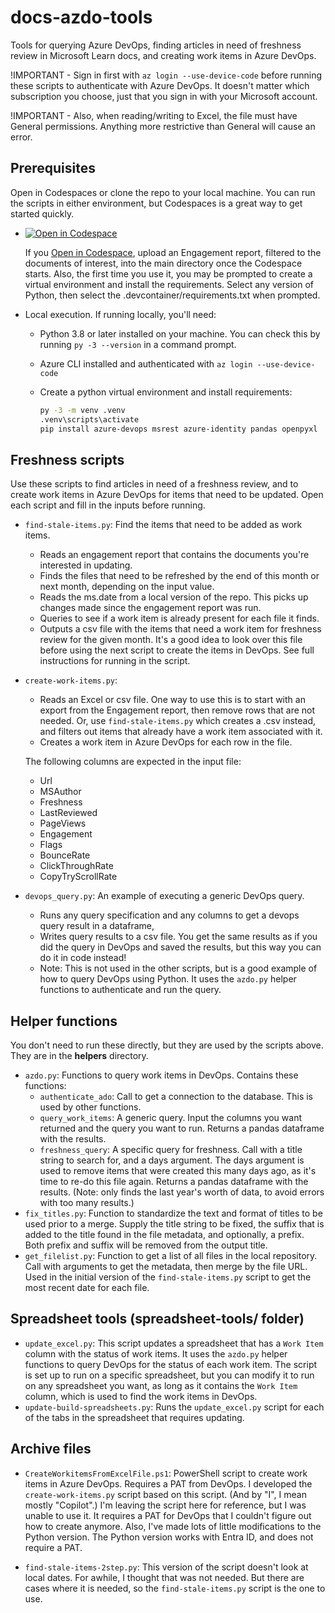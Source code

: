 # docs-azdo-tools

Tools for querying Azure DevOps,  finding articles in need of freshness review in Microsoft Learn docs, and creating work items in Azure DevOps.

!IMPORTANT - Sign in first with `az login --use-device-code` before running these scripts to authenticate with Azure DevOps. It doesn't matter which subscription you choose, just that you sign in with your Microsoft account.

!IMPORTANT - Also, when reading/writing to Excel, the file must have General permissions.  Anything more restrictive than General will cause an error.

## Prerequisites

Open in Codespaces or clone the repo to your local machine.  You can run the scripts in either environment, but Codespaces is a great way to get started quickly.

* [![Open in Codespace](https://github.com/codespaces/badge.svg)](https://github.com/codespaces/new?repo=https://github.com/sdgilley/docs-azdo-tools)

    If you [Open in Codespace](https://github.com/codespaces/new?repo=https://github.com/sdgilley/docs-azdo-tools), upload an Engagement report, filtered to the documents of interest, into the main directory once the Codespace starts. Also, the first time you use it, you may be prompted to create a virtual environment and install the requirements.  Select any version of Python, then select the .devcontainer/requirements.txt when prompted.

* Local execution.  If running locally, you'll need:

    * Python 3.8 or later installed on your machine.  You can check this by running `py -3 --version` in a command prompt.
    * Azure CLI installed and authenticated with `az login --use-device-code`
    * Create a python virtual environment and install requirements:

        ```bash
        py -3 -m venv .venv
        .venv\scripts\activate
        pip install azure-devops msrest azure-identity pandas openpyxl
        ```

## Freshness scripts

Use these scripts to find articles in need of a freshness review, and to create work items in Azure DevOps for items that need to be updated.
Open each script and fill in the inputs before running.

* `find-stale-items.py`: Find the items that need to be added as work items.
    * Reads an engagement report that contains the documents you're interested in updating.
    * Finds the files that need to be refreshed by the end of this month or next month, depending on the input value.
    * Reads the ms.date from a local version of the repo.  This picks up changes made since the engagement report was run.  
    * Queries to see if a work item is already present for each file it finds.  
    * Outputs a csv file with the items that need a work item for freshness review for the given month.
    It's a good idea to look over this file before using the next script to create the items in DevOps. See full instructions for running in the script.

* `create-work-items.py`: 
    * Reads an Excel or csv file. One way to use this is to start with an export from the Engagement report, then remove rows that are not needed.  Or, use `find-stale-items.py` which creates a .csv instead, and filters out items that already have a work item associated with it.  
    * Creates a work item in Azure DevOps for each row in the file.

    The following columns are expected in the input file:
    * Url
    * MSAuthor
    * Freshness
    * LastReviewed
    * PageViews
    * Engagement
    * Flags
    * BounceRate
    * ClickThroughRate
    * CopyTryScrollRate

* `devops_query.py`: An example of executing a generic DevOps query. 
    * Runs any query specification and any columns to get a devops query result in a dataframe, 
    * Writes query results to a csv file. You get the same results as if you did the query in DevOps and saved the results, but this way you can do it in code instead!
    * Note: This is not used in the other scripts, but is a good example of how to query DevOps using Python.  It uses the `azdo.py` helper functions to authenticate and run the query.

## Helper functions

You don't need to run these directly, but they are used by the scripts above.  They are in the **helpers** directory.

* `azdo.py`: Functions to query work items in DevOps. Contains these functions:
    * `authenticate_ado`: Call to get a connection to the database.  This is used by other functions.
    * `query_work_items`: A generic query.  Input the columns you want returned and the query you want to run.  Returns a pandas dataframe with the results.
    * `freshness_query`: A specific query for freshness. Call with a title string to search for, and a days argument. The days argument is used to remove items that were created this many days ago, as it's time to re-do this file again.  Returns a pandas dataframe with the results. (Note: only finds the last year's worth of data, to avoid errors with too many results.)
* `fix_titles.py`: Function to standardize the text and format of titles to be used prior to a merge. Supply the title string to be fixed, the suffix that is added to the title found in the file metadata, and optionally, a prefix.  Both prefix and suffix will be removed from the output title.
* `get_filelist.py`: Function to get a list of all files in the local repository. Call with arguments to get the metadata, then merge by the file URL. Used in the initial version of the `find-stale-items.py` script to get the most recent date for each file.

## Spreadsheet tools (spreadsheet-tools/ folder)

* `update_excel.py`: This script updates a spreadsheet that has a `Work Item` column with the status of work items.  It uses the `azdo.py` helper functions to query DevOps for the status of each work item. The script is set up to run on a specific spreadsheet, but you can modify it to run on any spreadsheet you want, as long as it contains the `Work Item` column, which is used to find the work items in DevOps. 
* `update-build-spreadsheets.py`: Runs the `update_excel.py` script for each of the tabs in the spreadsheet that requires updating. 

## Archive files

* `CreateWorkitemsFromExcelFile.ps1`: PowerShell script to create work items in Azure DevOps. Requires a PAT from DevOps. I developed the `create-work-items.py` script based on this script.  (And by "I", I mean mostly "Copilot".) I'm leaving the script here for reference, but I was unable to use it.  It requires a PAT for DevOps that I couldn't figure out how to create anymore.  Also, I've made lots of little modifications to the Python version. The Python version works with Entra ID, and does not require a PAT.  

* `find-stale-items-2step.py`: This version of the script doesn't look at local dates.  For awhile, I thought that was not needed. But there are cases where it is needed, so the `find-stale-items.py` script is the one to use.  

